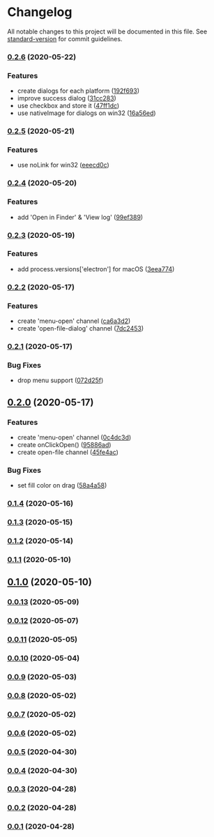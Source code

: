 # Changelog

All notable changes to this project will be documented in this file. See [standard-version](https://github.com/conventional-changelog/standard-version) for commit guidelines.

### [0.2.6](https://github.com/sprout2000/gen-icns/compare/v0.2.5...v0.2.6) (2020-05-22)


### Features

* create dialogs for each platform ([192f693](https://github.com/sprout2000/gen-icns/commit/192f6934c79e310f213955c61ef6f96f11dc4145))
* improve success dialog ([31cc283](https://github.com/sprout2000/gen-icns/commit/31cc2837bdab1d41357cabb07cab2111dfaab964))
* use checkbox and store it ([47ff1dc](https://github.com/sprout2000/gen-icns/commit/47ff1dc268169f62b4e4515d1c1cdfcd91344a97))
* use nativeImage for dialogs on win32 ([16a56ed](https://github.com/sprout2000/gen-icns/commit/16a56ed7d212d0dbcb5eb8526fbfeabc924b98b5))

### [0.2.5](https://github.com/sprout2000/gen-icns/compare/v0.2.4...v0.2.5) (2020-05-21)


### Features

* use noLink for win32 ([eeecd0c](https://github.com/sprout2000/gen-icns/commit/eeecd0ca27481ef41257f322c476a109ebb2f189))

### [0.2.4](https://github.com/sprout2000/gen-icns/compare/v0.2.3...v0.2.4) (2020-05-20)


### Features

* add 'Open in Finder' & 'View log' ([99ef389](https://github.com/sprout2000/gen-icns/commit/99ef389adc3e78ae31ed543b242ba948fa2cebdd))

### [0.2.3](https://github.com/sprout2000/gen-icns/compare/v0.2.2...v0.2.3) (2020-05-19)


### Features

* add process.versions['electron'] for macOS ([3eea774](https://github.com/sprout2000/gen-icns/commit/3eea774c7d3bb2464a4256e39be5bc8e1c81e532))

### [0.2.2](https://github.com/sprout2000/gen-icns/compare/v0.2.1...v0.2.2) (2020-05-17)


### Features

* create 'menu-open' channel ([ca6a3d2](https://github.com/sprout2000/gen-icns/commit/ca6a3d275f803d84bbc00977de8d49009e0dd565))
* create 'open-file-dialog' channel ([7dc2453](https://github.com/sprout2000/gen-icns/commit/7dc24538791cc2cc7f8607768a0496ac5b705f56))

### [0.2.1](https://github.com/sprout2000/gen-icns/compare/v0.2.0...v0.2.1) (2020-05-17)


### Bug Fixes

* drop menu support ([072d25f](https://github.com/sprout2000/gen-icns/commit/072d25f4e1c8be69fbb315569b86a7174fcc3282))

## [0.2.0](https://github.com/sprout2000/gen-icns/compare/v0.1.4...v0.2.0) (2020-05-17)


### Features

* create 'menu-open' channel ([0c4dc3d](https://github.com/sprout2000/gen-icns/commit/0c4dc3d6102815532510b10fabf6edb36f1b2b94))
* create onClickOpen() ([95886ad](https://github.com/sprout2000/gen-icns/commit/95886ad57e55264e45a4810788f2f9a2569a8e0e))
* create open-file channel ([45fe4ac](https://github.com/sprout2000/gen-icns/commit/45fe4aca4a2c3ca38cb69a4ac998904653dc1373))


### Bug Fixes

* set fill color on drag ([58a4a58](https://github.com/sprout2000/gen-icns/commit/58a4a589490fab81a7d272d01e336476b76c8a1c))

### [0.1.4](https://github.com/sprout2000/gen-icns/compare/v0.1.3...v0.1.4) (2020-05-16)

### [0.1.3](https://github.com/sprout2000/gen-icns/compare/v0.1.2...v0.1.3) (2020-05-15)

### [0.1.2](https://github.com/sprout2000/gen-icns/compare/v0.1.1...v0.1.2) (2020-05-14)

### [0.1.1](https://github.com/sprout2000/gen-icns/compare/v0.1.0...v0.1.1) (2020-05-10)

## [0.1.0](https://github.com/sprout2000/gen-icns/compare/v0.0.13...v0.1.0) (2020-05-10)

### [0.0.13](https://github.com/sprout2000/gen-icns/compare/v0.0.12...v0.0.13) (2020-05-09)

### [0.0.12](https://github.com/sprout2000/gen-icns/compare/v0.0.11...v0.0.12) (2020-05-07)

### [0.0.11](https://github.com/sprout2000/gen-icns/compare/v0.0.10...v0.0.11) (2020-05-05)

### [0.0.10](https://github.com/sprout2000/gen-icns/compare/v0.0.9...v0.0.10) (2020-05-04)

### [0.0.9](https://github.com/sprout2000/gen-icns/compare/v0.0.8...v0.0.9) (2020-05-03)

### [0.0.8](https://github.com/sprout2000/gen-icns/compare/v0.0.7...v0.0.8) (2020-05-02)

### [0.0.7](https://github.com/sprout2000/gen-icns/compare/v0.0.6...v0.0.7) (2020-05-02)

### [0.0.6](https://github.com/sprout2000/gen-icns/compare/v0.0.5...v0.0.6) (2020-05-02)

### [0.0.5](https://github.com/sprout2000/gen-icns/compare/v0.0.4...v0.0.5) (2020-04-30)

### [0.0.4](https://github.com/sprout2000/gen-icns/compare/v0.0.3...v0.0.4) (2020-04-30)

### [0.0.3](https://github.com/sprout2000/gen-icns/compare/v0.0.2...v0.0.3) (2020-04-28)

### [0.0.2](https://github.com/sprout2000/gen-icns/compare/v0.0.1...v0.0.2) (2020-04-28)

### [0.0.1](https://github.com/sprout2000/gen-icns/compare/v0.0.0...v0.0.1) (2020-04-28)
